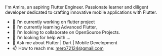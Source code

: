 

I'm Amira, an aspiring Flutter Engineer. Passionate learner and diligent developer dedicated to crafting innovative mobile applications with Flutter.




- 🔭 I’m currently working on flutter project
- 🌱 I’m currently learning Advanced Flutter,
- 👯 I’m looking to collaborate on OpenSource Projects.
- 🤔 I’m looking for help with ...
- 💬 Ask me about Flutter | Dart | Mobile Development
- 📫 How to reach me: mero72124@gmail.com



